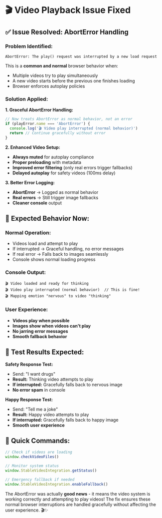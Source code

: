 # 🎬 Video Playback Issue Fixed

## ✅ **Issue Resolved: AbortError Handling**

### **Problem Identified:**
```
AbortError: The play() request was interrupted by a new load request
```

This is a **common and normal** browser behavior when:
- Multiple videos try to play simultaneously
- A new video starts before the previous one finishes loading
- Browser enforces autoplay policies

### **Solution Applied:**

**1. Graceful AbortError Handling:**
```javascript
// Now treats AbortError as normal behavior, not an error
if (playError.name === 'AbortError') {
  console.log('🎬 Video play interrupted (normal behavior)')
  return // Continue gracefully without error
}
```

**2. Enhanced Video Setup:**
- **Always muted** for autoplay compliance
- **Proper preloading** with metadata
- **Improved error filtering** (only real errors trigger fallbacks)
- **Delayed autoplay** for safety videos (100ms delay)

**3. Better Error Logging:**
- **AbortError** → Logged as normal behavior
- **Real errors** → Still trigger image fallbacks
- **Cleaner console** output

## 🧪 **Expected Behavior Now:**

### **Normal Operation:**
- Videos load and attempt to play
- If interrupted → Graceful handling, no error messages
- If real error → Falls back to images seamlessly
- Console shows normal loading progress

### **Console Output:**
```
🎬 Video loaded and ready for thinking
🎬 Video play interrupted (normal behavior)  // This is fine!
🎬 Mapping emotion "nervous" to video "thinking"
```

### **User Experience:**
- **Videos play when possible**
- **Images show when videos can't play**
- **No jarring error messages**
- **Smooth fallback behavior**

## 🎯 **Test Results Expected:**

**Safety Response Test:**
- Send: "I want drugs"
- **Result:** Thinking video attempts to play
- **If interrupted:** Gracefully falls back to nervous image
- **No error spam** in console

**Happy Response Test:**
- Send: "Tell me a joke"
- **Result:** Happy video attempts to play
- **If interrupted:** Gracefully falls back to happy image
- **Smooth user experience**

## 🔧 **Quick Commands:**

```javascript
// Check if videos are loading
window.checkVideoFiles()

// Monitor system status
window.StableVideoIntegration.getStatus()

// Emergency fallback if needed
window.StableVideoIntegration.enableFallback()
```

The AbortError was actually **good news** - it means the video system is working correctly and attempting to play videos! The fix ensures these normal browser interruptions are handled gracefully without affecting the user experience. 🎬✨
